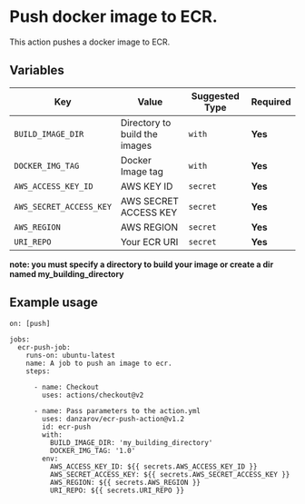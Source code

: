 # Push docker image to ECR.

This action pushes a docker image to ECR.

## Variables

| Key | Value | Suggested Type | Required |
| ------------- | ------------- | ------------- | ------------- |
| `BUILD_IMAGE_DIR` | Directory to build the images | `with` | **Yes** |
| `DOCKER_IMG_TAG` | Docker Image tag | `with` | **Yes** |
| `AWS_ACCESS_KEY_ID` | AWS KEY ID  | `secret` | **Yes** |
| `AWS_SECRET_ACCESS_KEY` | AWS SECRET ACCESS KEY| `secret` | **Yes** |
| `AWS_REGION` | AWS REGION | `secret` | **Yes** |
| `URI_REPO` | Your ECR URI  | `secret` | **Yes** |


**note: you must specify a directory to build your image or create a dir named my_building_directory** 

## Example usage

```
on: [push]

jobs:
  ecr-push-job:
    runs-on: ubuntu-latest
    name: A job to push an image to ecr.
    steps:

      - name: Checkout
        uses: actions/checkout@v2

      - name: Pass parameters to the action.yml
        uses: danzarov/ecr-push-action@v1.2
        id: ecr-push
        with:
          BUILD_IMAGE_DIR: 'my_building_directory'          
          DOCKER_IMG_TAG: '1.0'
        env:          
          AWS_ACCESS_KEY_ID: ${{ secrets.AWS_ACCESS_KEY_ID }}
          AWS_SECRET_ACCESS_KEY: ${{ secrets.AWS_SECRET_ACCESS_KEY }}
          AWS_REGION: ${{ secrets.AWS_REGION }}
          URI_REPO: ${{ secrets.URI_REPO }}
```